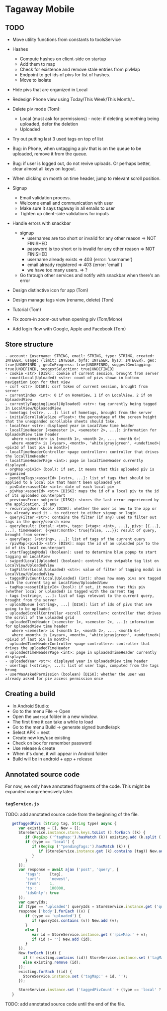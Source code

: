 # Tagaway Mobile

## TODO

- Move utility functions from constants to toolsService
- Hashes
   - Compute hashes on client-side on startup
   - Add them to map
   - Check for existence and remove stale entries from pivMap
   - Endpoint to get ids of pivs for list of hashes.
   - Move to isolate
- Hide pivs that are organized in Local
- Redesign Phone view using Today/This Week/This Month/...
- Delete piv mode (Tom):
   - Local (must ask for permissions) - note: if deleting something being uploaded, defer the deletion
   - Uploaded

- Try out putting last 3 used tags on top of list
- Bug: in Phone, when untagging a piv that is on the queue to be uploaded, remove it from the queue.
- Bug: if user is logged out, do not revive uploads. Or perhaps better, clear almost all keys on logout.
- When clicking on month on time header, jump to relevant scroll position.
- Signup
  - Email validation process.
  - Welcome email and communication with user
  - Make sure it says tagaway in all emails to user
  - Tighten up client-side validations for inputs
- Handle errors with snackbar
   - signup
      - usernames are too short or invalid for any other reason => NOT FINISHED
      - password is too short or is invalid for any other reason => NOT FINISHED
      - username already exists => 403 {error: 'username'}
      - email already registered => 403 {error: 'email'}
      - we have too many users. => ?
   - Go through other services and notify with snackbar when there's an error
- Design distinctive icon for app (Tom)
- Design manage tags view (rename, delete) (Tom)
- Tutorial (Tom)
- Fix zoom-in zoom-out when opening piv (Tom/Mono)
- Add login flow with Google, Apple and Facebook (Tom)

## Store structure

```
- account: {username: STRING, email: STRING, type: STRING, created: INTEGER, usage: {limit: INTEGER, byfs: INTEGER, bys3: INTEGER}, geo: true|UNDEFINED , geoInProgress: true|UNDEFINED, suggestGeotagging: true|UNDEFINED, suggestSelection: true|UNDEFINED}
- cookie <str> [DISK]: cookie of current session, brought from server
- count(Local|Uploaded) <str>: count of pivs shown in bottom navigation icon for that view
- csrf <str> [DISK]: csrf token of current session, brought from server
- currentIndex <int>: 0 if on HomeView, 1 if on LocalView, 2 if on UploadedView
- currentlyTagging(Local|Uploaded) <str>: tag currently being tagged In LocalView/UploadedView
- hometags [<str>, ...]: list of hometags, brought from the server
- initialScrollableSize <float>: the percentage of the screen height that the unexpanded scrollable sheets should take.
- localYear <str>: displayed year in LocalView time header
- localTimeHeader [<semester 1>, <semester 2>, ...]: information for UploadedView time header
   where <semester> is [<month 1>, <month 2>, ..., <month 6>]
   where <month> is [<year>, <month>, 'white|gray|green', <undefined>|<pivId of last piv in month>]
- localTimeHeaderController <page controller>: controller that drives the localTimeHeader
- localTimeHeaderPage <int>: page in localTimeHeader currently displayed.
- orgMap:<pivId> (bool): if set, it means that this uploaded piv is organized
- pendingTags:<assetId> [<str>, ...]: list of tags that should be applied to a local piv that hasn't been uploaded yet
- pivDate:<assetId> <int>: date of each local piv
- pivMap:<assetId> <str> [DISK]: maps the id of a local piv to the id of its uploaded counterpart
- previousError <object> [DISK]: stores the last error experienced by the application, if any
- recurringUser <bool> [DISK]: whether the user is new to the app or has already used it - to redirect to either signup or login
- queryFilter <str>: contains the filter (if any) used to filter out tags in the query/search view
- queryResult: {total: <int>, tags: {<tag>: <int>, ...}, pivs: [{...}, ...], timeHeader: {<year:month>: true|false, ...}}: result of query, brought from server
- queryTags: [<string>, ...]: list of tags of the current query
- rpivMap:<pivId> <str> [DISK]: maps the id of an uploaded piv to the id of its local counterpart
- startTaggingModal (boolean): used to determine blue popup to start tagging on LocalView
- swiped(Local|Uploaded) (boolean): controls the swipable tag list on LocalView/UploadedView
- tagFilter(Local|Uploaded) <str>: value of filter of tagging modal in LocalView/UploadedView
- taggedPivCount(Local|Uploaded) (int): shows how many pivs are tagged with the current tag on LocalView/UploadedView
- tagMap:<assetId|pivId> (bool): if set, it means that this piv (whether local or uploaded) is tagged with the current tag
- tags [<string>, ...]: list of tags relevant to the current query, brought from the server
- uploadQueue [<string>, ...] [DISK]: list of ids of pivs that are going to be uploaded.
- uploadedScrollController <scroll controller>: controller that drives the scroll of the uploaded grid
- uploadedTimeHeader [<semester 1>, <semester 2>, ...]: information for UploadedView time header
   where <semester> is [<month 1>, <month 2>, ..., <month 6>]
   where <month> is [<year>, <month>, 'white|gray|green', <undefined>|<pivId of last piv in month>]
- uploadedTimeHeaderController <page controller>: controller that drives the uploadedTimeHeader
- uploadedTimeHeaderPage <int>: page in uploadedTimeHeader currently displayed.
- uploadedYear <str>: displayed year in UploadedView time header
- usertags [<string>, ...]: list of user tags, computed from the tags bruog
- userWasAskedPermission (boolean) [DISK]: whether the user was already asked for piv access permission once
```

## Creating a build

- In Android Studio:
- Go to the menu File -> Open
- Open the `android` folder in a new window.
- The first time it can take a while to load
- Go to the menu Build -> generate signed bundle/apk
- Select APK + next
- Create new key/use existing
- Check on box for remember password
- Use release & create
- When it's done, it will appear in Android folder
- Build will be in android + app + release

## Annotated source code

For now, we only have annotated fragments of the code. This might be expanded comprehensively later.

### `tagService.js`

TODO: add annotated source code from the beginning of the file.

```javascript
   getTaggedPivs (String tag, String type) async {
      var existing = [], New = [];
      StoreService.instance.store.keys.toList ().forEach ((k) {
         if (RegExp ('^tagMap:').hasMatch (k)) existing.add (k.split (':') [1]);
         if (type == 'local') {
            if (RegExp ('^pendingTags:').hasMatch (k)) {
               if (StoreService.instance.get (k).contains (tag)) New.add (k.split (':') [1]);
            }
         }
      });
      var response = await ajax ('post', 'query', {
         'tags':    [tag],
         'sort':    'newest',
         'from':    1,
         'to':      100000,
         'idsOnly': true
      });
      var queryIds;
      if (type == 'uploaded') queryIds = StoreService.instance.get ('queryResult') ['pivs'].map ((v) => v ['id']);
      response ['body'].forEach ((v) {
         if (type == 'uploaded') {
            if (queryIds.contains (v)) New.add (v);
         }
         else {
            var id = StoreService.instance.get ('rpivMap:' + v);
            if (id != '') New.add (id);
         }
      });
      New.forEach ((id) {
        if (! existing.contains (id)) StoreService.instance.set ('tagMap:' + id, true);
        else existing.remove (id);
      });
      existing.forEach ((id) {
        StoreService.instance.set ('tagMap:' + id, '');
      });

      StoreService.instance.set ('taggedPivCount' + (type == 'local' ? 'Local' : 'Uploaded'), New.length);
   }
```

TODO: add annotated source code until the end of the file.
